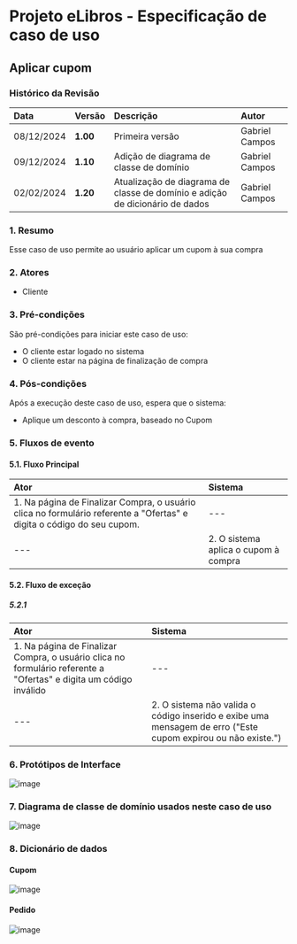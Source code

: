 # Projeto eLibros - Especificação de caso de uso

##  Aplicar cupom

### Histórico da Revisão 
|  Data  | Versão | Descrição | Autor |
|:-------|:-------|:----------|:------|
| 08/12/2024 | **1.00** | Primeira versão  | Gabriel Campos |
| 09/12/2024 | **1.10** | Adição de diagrama de classe de domínio  | Gabriel Campos |
| 02/02/2024 | **1.20** | Atualização de diagrama de classe de domínio e adição de dicionário de dados  | Gabriel Campos |



### 1. Resumo 
Esse caso de uso permite ao usuário aplicar um cupom à sua compra

### 2. Atores 
- Cliente

### 3. Pré-condições
São pré-condições para iniciar este caso de uso:
- O cliente estar logado no sistema
- O cliente estar na página de finalização de compra
  
### 4. Pós-condições
Após a execução deste caso de uso, espera que o sistema:
- Aplique um desconto à compra, baseado no Cupom

### 5. Fluxos de evento

#### 5.1. Fluxo Principal 
|  Ator  | Sistema |
|:-------|:------- |
|1. Na página de Finalizar Compra, o usuário clica no formulário referente a "Ofertas" e digita o código do seu cupom.| --- |
| --- |2. O sistema aplica o cupom à compra | 


#### 5.2. Fluxo de exceção

##### 5.2.1
|  Ator  | Sistema |
|:-------|:------- |
|1. Na página de Finalizar Compra, o usuário clica no formulário referente a "Ofertas" e digita um código inválido| --- |
| --- |2. O sistema não valida o código inserido e exibe uma mensagem de erro ("Este cupom expirou ou não existe.") |

### 6. Protótipos de Interface
![image](https://github.com/user-attachments/assets/c10b527b-2fa8-476b-8e05-f54ec5621f6d)

### 7. Diagrama de classe de domínio usados neste caso de uso
![image](https://github.com/user-attachments/assets/34d24594-0949-44f8-852e-eebeaeb2a29e)

### 8. Dicionário de dados
#### Cupom
![image](https://github.com/user-attachments/assets/fb98b5f5-2e0f-4d7a-bc09-4af21332c529)

#### Pedido
![image](https://github.com/user-attachments/assets/ecc2674a-6c3f-42c6-9256-d4f4cf16e01c)

